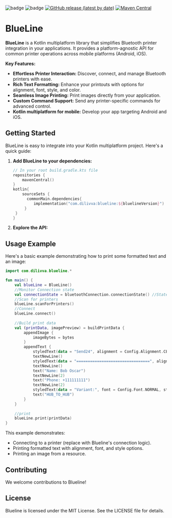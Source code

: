 ![badge](https://camo.githubusercontent.com/8ce65a3be14c94be47bceb832f55e376253dde249232136976baacb38b85438c/687474703a2f2f696d672e736869656c64732e696f2f62616467652f706c6174666f726d2d616e64726f69642d3645444238442e7376673f7374796c653d666c6174)
![badge](https://camo.githubusercontent.com/549a60a8c72c6b9ad3229b3d45dbf8cbd0f2bc9493b95463b2004b3546a36923/687474703a2f2f696d672e736869656c64732e696f2f62616467652f706c6174666f726d2d696f732d4344434443442e7376673f7374796c653d666c6174)
[![GitHub release (latest by date)](https://img.shields.io/github/v/release/Dilivva/Blueline)](https://github.com/Dilivva/Blueline/releases)
[![Maven Central](https://maven-badges.herokuapp.com/maven-central/com.dilivva/blueline/badge.svg)](https://maven-badges.herokuapp.com/maven-central/com.dilivva/blueline)

# BlueLine

**BlueLine** is a Kotlin multiplatform library that simplifies Bluetooth printer integration in your applications. It provides a platform-agnostic API for common printer operations across mobile platforms (Android, iOS).

**Key Features:**

* **Effortless Printer Interaction:** Discover, connect, and manage Bluetooth printers with ease.
* **Rich Text Formatting:** Enhance your printouts with options for alignment, font, style, and color.
* **Seamless Image Printing:** Print images directly from your application.
* **Custom Command Support:** Send any printer-specific commands for advanced control.
* **Kotlin multiplatform for mobile:** Develop your app targeting Android and iOS.

## Getting Started

BlueLine is easy to integrate into your Kotlin multiplatform project. Here's a quick guide:

1. **Add BlueLine to your dependencies:**

   ```kotlin
   // In your root build.gradle.kts file
   repositories {
       mavenCentral()
   }
   kotlin{
       sourceSets {
         commonMain.dependencies{
            implementation("com.dilivva:blueline:${bluelineVersion}")
        } 
    }
   }
   ```

2. **Explore the API:**

## Usage Example

Here's a basic example demonstrating how to print some formatted text and an image:

```kotlin
import com.dilivva.blueline.*

fun main() { 
    val blueLine = BlueLine()
    //Monitor Connection state
    val connectionState = bluetoothConnection.connectionState() //StateFlow<ConnectionState>
    //Scan for printers
    blueLine.scanForPrinters()
    //Connect
    blueLine.connect()
   
    //Build print data
    val (printData, imagePreview) = buildPrintData {
        appendImage {
            imageBytes = bytes
        }
        appendText { 
            styledText(data = "Send24", alignment = Config.Alignment.CENTER, font = Config.Font.LARGE_2, style = Config.Style.BOLD)
            textNewLine()
            styledText(data = "================================", alignment =  Config.Alignment.CENTER, style = Config.Style.BOLD)
            textNewLine()
            text("Name: Bob Oscar")
            textNewLine(2)
            text("Phone: +111111111")
            textNewLine(2)
            styledText(data = "Variant:", font = Config.Font.NORMAL, style = Config.Style.BOLD)
            text("HUB_TO_HUB")
        }
    }
    
    //print
    blueLine.print(printData)
}
```

This example demonstrates:

* Connecting to a printer (replace with Blueline's connection logic).
* Printing formatted text with alignment, font, and style options.
* Printing an image from a resource.

## Contributing

We welcome contributions to Blueline!

## License

Blueline is licensed under the MIT License. See the LICENSE file for details.
